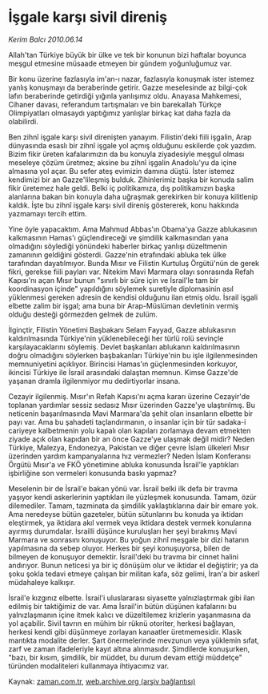 # İşgale karşı sivil direniş

*Kerim Balcı 2010.06.14*

<td class="columnist-detail">
<p>Allah'tan Türkiye büyük bir ülke ve tek bir konunun bizi haftalar boyunca meşgul etmesine müsaade etmeyen bir gündem yoğunluğumuz var.</p>
<p>
<div id="haberMetinDiv">
<p>Bir konu üzerine fazlasıyla im'an-ı nazar, fazlasıyla konuşmak ister istemez yanlış konuşmayı da beraberinde getirir. Gazze meselesinde az bilgi-çok lafın beraberinde getirdiği yığınla yanlışımız oldu. Anayasa Mahkemesi, Cihaner davası, referandum tartışmaları ve bin barekallah Türkçe Olimpiyatları olmasaydı yaptığımız yanlışlar birkaç kat daha fazla da olabilirdi.
<p>Ben zihnî işgale karşı sivil direnişten yanayım. Filistin'deki fiili işgalin, Arap dünyasında esaslı bir zihnî işgale yol açmış olduğunu eskilerde çok yazdım. Bizim fikir üreten kafalarımızın da bu konuyla ziyadesiyle meşgul olması meseleye çözüm üretmez; aksine bu zihnî işgalin Anadolu'yu da içine almasına yol açar. Bu sefer ateş evimizin damına düştü. İster istemez kendimizi bir an Gazze'lileşmiş bulduk. Zihinlerimiz başka bir konuda salim fikir üretemez hale geldi. Belki iç politikamıza, dış politikamızın başka alanlarına bakan bin konuyla daha uğraşmak gerekirken bir konuya kilitlenip kaldık. İşte bu zihnî işgale karşı sivil direniş göstererek, konu hakkında yazmamayı tercih ettim.
<p>Yine öyle yapacaktım. Ama Mahmud Abbas'ın Obama'ya Gazze ablukasının kalkmasının Hamas'ı güçlendireceği ve şimdilik kalkmasından yana olmadığını söylediği yönündeki haberler birkaç yanlışı düzeltmenin zamanının geldiğini gösterdi. Gazze'nin etrafındaki abluka tek ülke tarafından dayatılmıyor. Bunda Mısır ve Filistin Kurtuluş Örgütü'nün de gerek fikri, gerekse fiili payları var. Nitekim Mavi Marmara olayı sonrasında Refah Kapısı'nı açan Mısır bunun "sınırlı bir süre için ve İsrail'le tam bir koordinasyon içinde" yapıldığını söylemek suretiyle diplomasinin asıl yüklenmesi gereken adresin de kendisi olduğunu ilan etmiş oldu. İsrail işgali elbette zalim bir işgal; ama buna bir Arap-Müslüman devletinin vermiş olduğu desteği görmezden gelmek de zulüm.
<p>İlginçtir, Filistin Yönetimi Başbakanı Selam Fayyad, Gazze ablukasının kaldırılmasında Türkiye'nin yüklenebileceği her türlü rolü sevinçle karşılayacaklarını söylemiş. Devlet başkanları ablukanın kaldırılmasının doğru olmadığını söylerken başbakanları Türkiye'nin bu işle ilgilenmesinden memnuniyetini açıklıyor. Birincisi Hamas'ın güçlenmesinden korkuyor, ikincisi Türkiye ile İsrail arasındaki dalaştan memnun. Kimse Gazze'de yaşanan dramla ilgilenmiyor mu dedirtiyorlar insana.
<p> Cezayir ilgilenmiş. Mısır'ın Refah Kapısı'nı açma kararı üzerine Cezayir'de toplanan yardımlar sessiz sedasız Mısır üzerinden Gazze'ye ulaştırılmış. Bu neticenin başarılmasında Mavi Marmara'da şehit olan insanların elbette bir payı var. Ama bu şahadeti taçlandırmanın, o insanlar için bir tür sadaka-i cariyeye kalbetmenin yolu kapalı olan kapıları zorlamaya devam etmekten ziyade açık olan kapıdan bir an önce Gazze'ye ulaşmak değil midir? Neden Türkiye, Malezya, Endonezya, Pakistan ve diğer çevre İslam ülkeleri Mısır üzerinden yardım kampanyalarına hız vermezler? Neden İslam Konferansı Örgütü Mısır'a ve FKÖ yönetimine abluka konusunda İsrail'le yaptıkları işbirliğine son vermeleri konusunda baskı yapmaz?
<p>Meselenin bir de İsrail'e bakan yönü var. İsrail belki ilk defa bir travma yaşıyor kendi askerlerinin yaptıkları ile yüzleşmek konusunda. Tamam, özür dilemediler. Tamam, tazminata da şimdilik yaklaştıklarına dair bir emare yok. Ama neredeyse bütün gazeteler, bütün sütunlarını bu konuda ya iktidarı eleştirmek, ya iktidara akıl vermek veya iktidara destek vermek konularına ayırmış durumdalar. İsrailli düşünce kuruluşları her şeyi bırakmış Mavi Marmara ve sonrasını konuşuyor. Bu yoğun zihnî meşgale bir dizi hatanın yapılmasına da sebep oluyor. Herkes bir şeyi konuşuyorsa, bilen de bilmeyen de konuşuyor demektir. İsrail'deki bu travma bir cinnet halini andırıyor. Bunun neticesi ya bir iç dönüşüm olur ve iktidar el değiştirir; ya da şoku şokla tedavi etmeye çalışan bir militan kafa, söz gelimi, İran'a bir askerî müdahaleye kalkışır.
<p>İsrail'e kızgınız elbette. İsrail'i uluslararası siyasette yalnızlaştırmak gibi ilan edilmiş bir taktiğimiz de var. Ama İsrail'in bütün düşünen kafalarını bu yalnızlaşmanın içine itmek kalıcı ve düzeltilemez krizlerin yaşanmasına da yol açabilir. Sivil tavrın en mühim bir rüknü otoriter, herkesi bağlayan, herkesi kendi gibi düşünmeye zorlayan kanaatler üretmemesidir. Klasik mantıkta modalite derler. Şart önermelerinde mevzunun veya yüklemin sıfat, zarf ve zaman ifadeleriyle kayıt altına alınmasıdır. Şimdilerde konuşurken, "bazı, bir kısım, şimdilik, bir müddet, bu durum devam ettiği müddetçe" türünden modaliteleri kullanmaya ihtiyacımız var. </p></p></p></p></p></p></p></div>
</p>
<a href="http://web.archive.org/web/20110106174553/mailto:k.balci@zaman.com.tr">
</a></td>

Kaynak: [zaman.com.tr](http://zaman.com.tr/yazar.do?yazino=995105), [web.archive.org (arşiv bağlantısı)](http://web.archive.org/web/20110106174553/http://www.zaman.com.tr/yazar.do?yazino=995105)
